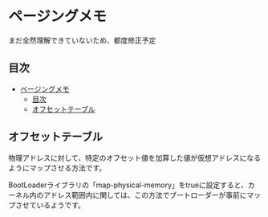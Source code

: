 # ページングメモ

まだ全然理解できていないため、都度修正予定

## 目次

- [ページングメモ](#ページングメモ)
  - [目次](#目次)
  - [オフセットテーブル](#オフセットテーブル)

## オフセットテーブル

物理アドレスに対して、特定のオフセット値を加算した値が仮想アドレスになるようにマップさせる方法です。

BootLoaderライブラリの「map-physical-memory」をtrueに設定すると、カーネル内のアドレス範囲内に関しては、この方法でブートローダーが事前にマップさせているようです。
